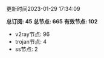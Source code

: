 更新时间2023-01-29 17:34:09

**总订阅: 45**
**总节点: 665**
**有效节点: 102**
- v2ray节点: 96
- trojan节点: 4
- ss节点: 2
